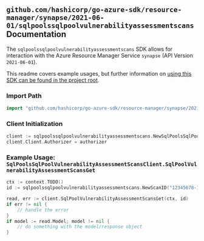 
## `github.com/hashicorp/go-azure-sdk/resource-manager/synapse/2021-06-01/sqlpoolssqlpoolvulnerabilityassessmentscans` Documentation

The `sqlpoolssqlpoolvulnerabilityassessmentscans` SDK allows for interaction with the Azure Resource Manager Service `synapse` (API Version `2021-06-01`).

This readme covers example usages, but further information on [using this SDK can be found in the project root](https://github.com/hashicorp/go-azure-sdk/tree/main/docs).

### Import Path

```go
import "github.com/hashicorp/go-azure-sdk/resource-manager/synapse/2021-06-01/sqlpoolssqlpoolvulnerabilityassessmentscans"
```


### Client Initialization

```go
client := sqlpoolssqlpoolvulnerabilityassessmentscans.NewSqlPoolsSqlPoolVulnerabilityAssessmentScansClientWithBaseURI("https://management.azure.com")
client.Client.Authorizer = authorizer
```


### Example Usage: `SqlPoolsSqlPoolVulnerabilityAssessmentScansClient.SqlPoolVulnerabilityAssessmentScansGet`

```go
ctx := context.TODO()
id := sqlpoolssqlpoolvulnerabilityassessmentscans.NewScanID("12345678-1234-9876-4563-123456789012", "example-resource-group", "workspaceValue", "sqlPoolValue", "scanIdValue")

read, err := client.SqlPoolVulnerabilityAssessmentScansGet(ctx, id)
if err != nil {
	// handle the error
}
if model := read.Model; model != nil {
	// do something with the model/response object
}
```

